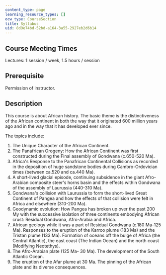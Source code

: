 ```yaml
---
content_type: page
learning_resource_types: []
ocw_type: CourseSection
title: Syllabus
uid: 8d9e74bd-52bd-a164-3a55-2927eb2d6b14
---
```


Course Meeting Times
--------------------

Lectures: 1 session / week, 1.5 hours / session

Prerequisite
------------

Permission of instructor.

Description
-----------

This course is about African history. The basic theme is the distinctiveness of the African continent in both the way that it originated 600 million years ago and in the way that it has developed ever since.

The topics include:

1.  The Unique Character of the African Continent.
2.  The Panafrican Orogeny: How the African Continent was first constructed during the Final assembly of Gondwana (c.650-520 Ma).
3.  Africa's Response to the Panafrican Continental Collisions as recorded in the deposition of huge sandstone bodies during Cambro-Ordovician times (between ca.520 and ca.440 Ma).
4.  A short-lived glacial episode, continuing subsidence in the giant Afro-Arabian composite steer's horns basin and the effects within Gondwana of the assembly of Laurussia (440-310 Ma).
5.  Gondwana's collision with Laurussia to form the short-lived Great Continent of Pangea and how the effects of that collision were felt in Africa and elsewhere (310-200 Ma).
6.  Geodynamic evolution: How Pangea has broken up over the past 200 My with the successive isolation of three continents embodying African crust: Residual Gondwana, Afro-Arabia and Africa.
7.  African geology while it was a part of Residual Gondwana (c.180 Ma-125 Ma). Responses to the eruption of the Karroo plume (183 Ma) and the Tristan plume (133 Ma). Formation of oceans off the bulge of Africa (the Central Atlantic), the east coast (The Indian Ocean) and the north coast (Modifying Neotethys).
8.  The Afro-Arabian plate (125 Ma- 30 Ma). The development of the South Atlantic Ocean.
9.  The eruption of the Afar plume at 30 Ma. The pinning of the African plate and its diverse consequences.